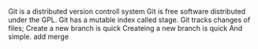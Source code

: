 Git is a distributed version controll system
Git is free software distributed under the GPL.
Git has a mutable index called stage.
Git tracks changes of files;
Create a new branch is quick
Createing a new branch is quick And simple.
add merge
